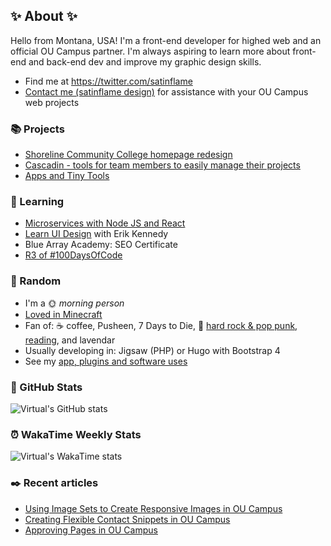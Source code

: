 ## ✨ About ✨

Hello from Montana, USA! I'm a front-end developer for highed web and an official OU Campus partner. I'm always aspiring to learn more about front-end and back-end dev and improve my graphic design skills. 

- Find me at https://twitter.com/satinflame
- [Contact me (satinflame design)](https://www.satinflame.com/contact/) for assistance with your OU Campus web projects 

### 📚 Projects

- [Shoreline Community College homepage redesign](https://github.com/virtual/shoreline)
- [Cascadin - tools for team members to easily manage their projects](https://www.cascadin.com/)
- [Apps and Tiny Tools](https://www.satinflame.com/blog/2018/04/apps-and-tiny-tools/)

### 🌈 Learning

- [Microservices with Node JS and React](https://www.udemy.com/course/microservices-with-node-js-and-react/)
- [Learn UI Design](https://learnui.design/) with Erik Kennedy
- Blue Array Academy: SEO Certificate
- [R3 of #100DaysOfCode](https://virtual.github.io/100daysofcode/)

### 🎲 Random

- I'm a 🌞 _morning person_
- [Loved in Minecraft](https://loved-minecraft.tumblr.com/)
- Fan of: ☕ coffee, Pusheen, 7 Days to Die, 🎵 [hard rock & pop punk](https://www.last.fm/user/satinflame), [reading](https://www.goodreads.com/virtual), and lavendar 
- Usually developing in: Jigsaw (PHP) or Hugo with Bootstrap 4
- See my [app, plugins and software uses](https://www.satinflame.com/uses/)

### 🔢 GitHub Stats

![Virtual's GitHub stats](https://github-readme-stats.vercel.app/api?username=virtual&show_icons=true&theme=default_repocard&count_private=true&show_icons=true&hide_border=true&hide_title=true)

### ⏰ WakaTime Weekly Stats

![Virtual's WakaTime stats](https://github-readme-stats.vercel.app/api/wakatime?username=virtual&show_icons=true&theme=default_repocard&count_private=true&show_icons=true&hide_border=true&hide_title=true)

### ✒️ Recent articles

- [Using Image Sets to Create Responsive Images in OU Campus](https://www.satinflame.com/blog/2020/08/creating-responsive-images-in-ou-campus/)
- [Creating Flexible Contact Snippets in OU Campus](https://www.satinflame.com/blog/2020/05/creating-flexible-contact-boxes-in-ou-campus/)
- [Approving Pages in OU Campus](https://www.satinflame.com/blog/2020/01/approving-pages-oucampus/)
